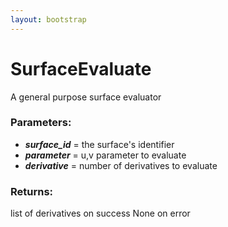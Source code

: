 ```yaml
---
layout: bootstrap
---
```


# SurfaceEvaluate

A general purpose surface evaluator
          

### Parameters:

- ***surface_id*** = the surface's identifier
- ***parameter*** = u,v parameter to evaluate
- ***derivative*** = number of derivatives to evaluate
        

### Returns:


list of derivatives on success
None on error
        


